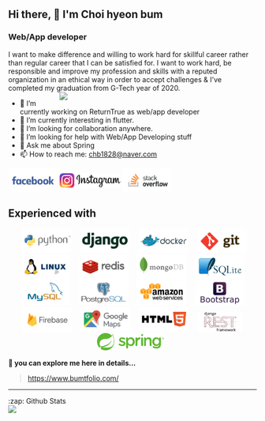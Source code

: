 
## Hi there, 👋  I'm Choi hyeon bum
### Web/App developer 

I want to make difference and willing to work hard for skillful career rather than regular career that I can be satisfied for. I want to work hard, be responsible and improve my profession and skills with a reputed organization in an ethical way in order to accept challenges & I’ve completed my graduation from G-Tech year of 2020.
<br>
<img align="right" src="https://github.com/uannabi/-/blob/master/resource/HelloWorld.gif" width="400px" />

- 🔭 I’m currently working on ReturnTrue as web/app developer
- 🌱 I’m currently interesting in flutter.
- 👯 I’m looking for collaboration anywhere.
- 🤔 I’m looking for help with Web/App Developing stuff
- 💬 Ask me about Spring
- 📫 How to reach me: [chb1828@naver.com](chb1828@naver.com)

[<img src="https://github.com/chb1828/chb1828/blob/main/-/facebook-ar21.svg" height="50em" align="center" alt="Follow chb1828 on Facebook"/>](https://www.facebook.com/profile.php?id=100006522798742/) 
[<img src="https://github.com/chb1828/chb1828/blob/main/-/insta.png" height="30em" align="center" alt="Follow chb1828 on Insta"/>]() 
[<img src="https://github.com/chb1828/chb1828/blob/main/-/stackoverflow-ar21.svg" height="50em" align="center" alt="Follow chb1828 on Stackoverflow"/>](https://stackoverflow.com/users/7875250/zahid-uan-nabi)

## Experienced with 
<p align="center" >
<code> <img height="50" src="https://github.com/chb1828/chb1828/blob/main/-/python-icon.svg"> </code>
<code> <img height="50" src="https://github.com/chb1828/chb1828/blob/main/-/dj.svg"> </code>
<code> <img height="50" src="https://github.com/chb1828/chb1828/blob/main/-/docker-ar21.svg"> </code>
<code> <img height="50" src="https://github.com/chb1828/chb1828/blob/main/-/git.svg"> </code>
<code> <img height="50" src="https://github.com/chb1828/chb1828/blob/main/-/linux-ar21.svg"> </code>
<code> <img height="50" src="https://github.com/chb1828/chb1828/blob/main/-/redis-ar21.svg"> </code>
<code> <img height="50" src="https://github.com/chb1828/chb1828/blob/main/-/mongodb-ar21.svg"> </code>
<code> <img height="50" src="https://github.com/chb1828/chb1828/blob/main/-/sqlite-ar21.svg"> </code>
<code> <img height="50" src="https://github.com/chb1828/chb1828/blob/main/-/mysql-ar21.svg"> </code>
<code> <img height="50" src="https://github.com/chb1828/chb1828/blob/main/-/postgresql-ar21.svg"> </code>
<code> <img height="50" src="https://github.com/chb1828/chb1828/blob/main/-/amazon_aws-ar21.svg"> </code>
<code> <img height="50" src="https://github.com/chb1828/chb1828/blob/main/-/b00tstrap.svg"> </code>
<code> <img height="50" src="https://github.com/chb1828/chb1828/blob/main/-/firebase.svg"> </code>
<code> <img height="50" src="https://github.com/chb1828/chb1828/blob/main/-/google_maps.svg"> </code>
<code> <img height="50" src="https://github.com/chb1828/chb1828/blob/main/-/html.svg"> </code>
  <code> <img height="40" src="https://github.com/chb1828/chb1828/blob/main/-/drf.png"> </code>
  <code> <img height="35" src="https://github.com/chb1828/chb1828/blob/main/-/spring.png"> </code>
</p>



<strong>🔭 you can explore me here in details...</strong>

> https://www.bumtfolio.com/

<!-- - 😄 Pronouns: ...
- ⚡ Fun fact: ... -->
<hr>

<p align="center">
<summary>:zap: Github Stats</summary>

<img src="https://github-readme-stats.codestackr.vercel.app/api?username=chb1828&show_icons=true" />
</p>
